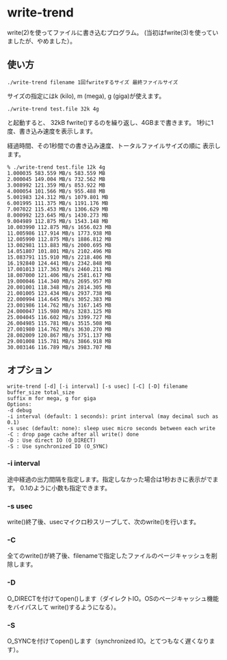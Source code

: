 # write-trend

write(2)を使ってファイルに書き込むプログラム。
(当初はfwrite(3)を使っていましたが、やめました）。

## 使い方

```
./write-trend filename 1回fwriteするサイズ 最終ファイルサイズ
```

サイズの指定にはk (kilo), m (mega), g (giga)が使えます。

```
./write-trend test.file 32k 4g
```
と起動すると、
32kB fwrite()するのを繰り返し、4GBまで書きます。
1秒に1度、書き込み速度を表示します。

経過時間、その1秒間での書き込み速度、トータルファイルサイズの順に
表示します。

```
% ./write-trend test.file 12k 4g
1.000035 583.559 MB/s 583.559 MB
2.000045 149.004 MB/s 732.562 MB
3.008992 121.359 MB/s 853.922 MB
4.000054 101.566 MB/s 955.488 MB
5.001983 124.312 MB/s 1079.801 MB
6.001995 111.375 MB/s 1191.176 MB
7.007022 115.453 MB/s 1306.629 MB
8.000992 123.645 MB/s 1430.273 MB
9.004989 112.875 MB/s 1543.148 MB
10.003990 112.875 MB/s 1656.023 MB
11.005986 117.914 MB/s 1773.938 MB
12.005990 112.875 MB/s 1886.812 MB
13.002981 113.883 MB/s 2000.695 MB
14.051807 101.801 MB/s 2102.496 MB
15.083791 115.910 MB/s 2218.406 MB
16.192840 124.441 MB/s 2342.848 MB
17.001013 117.363 MB/s 2460.211 MB
18.007000 121.406 MB/s 2581.617 MB
19.000046 114.340 MB/s 2695.957 MB
20.001001 118.348 MB/s 2814.305 MB
21.001005 123.434 MB/s 2937.738 MB
22.000994 114.645 MB/s 3052.383 MB
23.001986 114.762 MB/s 3167.145 MB
24.000047 115.980 MB/s 3283.125 MB
25.004045 116.602 MB/s 3399.727 MB
26.004985 115.781 MB/s 3515.508 MB
27.001980 114.762 MB/s 3630.270 MB
28.002009 120.867 MB/s 3751.137 MB
29.001008 115.781 MB/s 3866.918 MB
30.003146 116.789 MB/s 3983.707 MB
```

## オプション

```
write-trend [-d] [-i interval] [-s usec] [-C] [-D] filename buffer_size total_size
suffix m for mega, g for giga
Options:
-d debug
-i interval (default: 1 seconds): print interval (may decimal such as 0.1)
-s usec (default: none): sleep usec micro seconds between each write
-C : drop page cache after all write() done
-D : Use direct IO (O_DIRECT)
-S : Use synchronized IO (O_SYNC)
```

### -i interval

途中経過の出力間隔を指定します。指定しなかった場合は1秒おきに表示がでます。
0.1のように小数も指定できます。

### -s usec

write()終了後、usecマイクロ秒スリープして、次のwrite()を行います。

### -C

全てのwrite()が終了後、filenameで指定したファイルのページキャッシュを削除します。

### -D

O_DIRECTを付けてopen()します（ダイレクトIO。OSのページキャッシュ機能をバイパスして
write()するようになる）。

### -S

O_SYNCを付けてopen()します（synchronized IO。とてつもなく遅くなります）。
